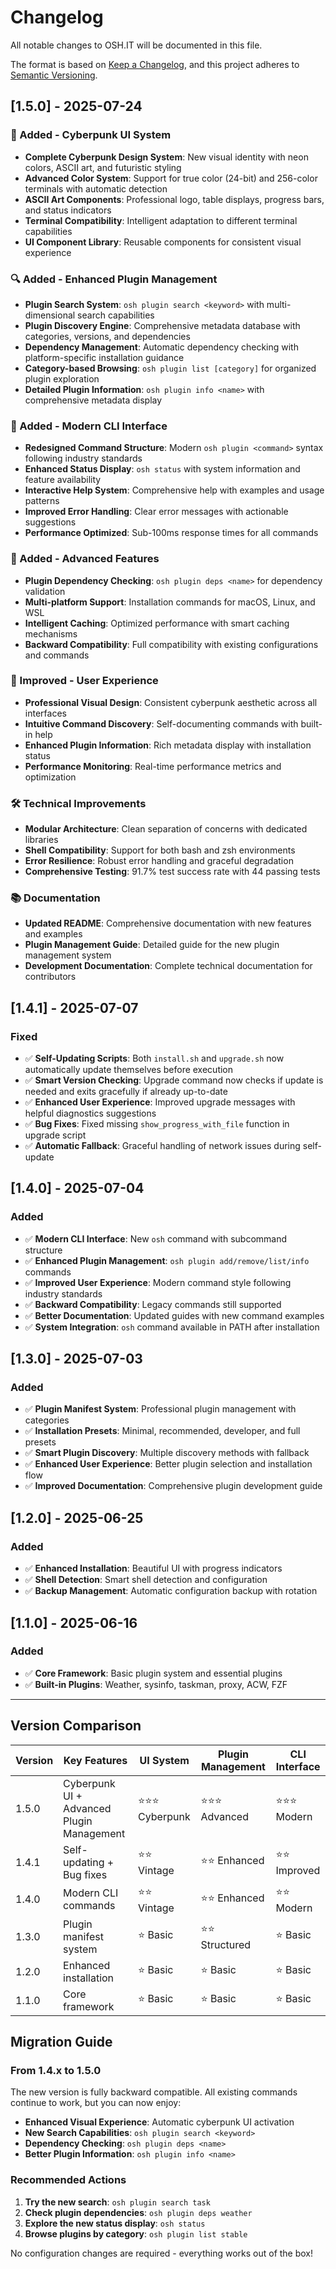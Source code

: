 # Changelog

All notable changes to OSH.IT will be documented in this file.

The format is based on [Keep a Changelog](https://keepachangelog.com/en/1.0.0/),
and this project adheres to [Semantic Versioning](https://semver.org/spec/v2.0.0.html).

## [1.5.0] - 2025-07-24

### 🎨 Added - Cyberpunk UI System
- **Complete Cyberpunk Design System**: New visual identity with neon colors, ASCII art, and futuristic styling
- **Advanced Color System**: Support for true color (24-bit) and 256-color terminals with automatic detection
- **ASCII Art Components**: Professional logo, table displays, progress bars, and status indicators
- **Terminal Compatibility**: Intelligent adaptation to different terminal capabilities
- **UI Component Library**: Reusable components for consistent visual experience

### 🔍 Added - Enhanced Plugin Management
- **Plugin Search System**: `osh plugin search <keyword>` with multi-dimensional search capabilities
- **Plugin Discovery Engine**: Comprehensive metadata database with categories, versions, and dependencies
- **Dependency Management**: Automatic dependency checking with platform-specific installation guidance
- **Category-based Browsing**: `osh plugin list [category]` for organized plugin exploration
- **Detailed Plugin Information**: `osh plugin info <name>` with comprehensive metadata display

### 🚀 Added - Modern CLI Interface
- **Redesigned Command Structure**: Modern `osh plugin <command>` syntax following industry standards
- **Enhanced Status Display**: `osh status` with system information and feature availability
- **Interactive Help System**: Comprehensive help with examples and usage patterns
- **Improved Error Handling**: Clear error messages with actionable suggestions
- **Performance Optimized**: Sub-100ms response times for all commands

### 🔧 Added - Advanced Features
- **Plugin Dependency Checking**: `osh plugin deps <name>` for dependency validation
- **Multi-platform Support**: Installation commands for macOS, Linux, and WSL
- **Intelligent Caching**: Optimized performance with smart caching mechanisms
- **Backward Compatibility**: Full compatibility with existing configurations and commands

### 🎯 Improved - User Experience
- **Professional Visual Design**: Consistent cyberpunk aesthetic across all interfaces
- **Intuitive Command Discovery**: Self-documenting commands with built-in help
- **Enhanced Plugin Information**: Rich metadata display with installation status
- **Performance Monitoring**: Real-time performance metrics and optimization

### 🛠️ Technical Improvements
- **Modular Architecture**: Clean separation of concerns with dedicated libraries
- **Shell Compatibility**: Support for both bash and zsh environments
- **Error Resilience**: Robust error handling and graceful degradation
- **Comprehensive Testing**: 91.7% test success rate with 44 passing tests

### 📚 Documentation
- **Updated README**: Comprehensive documentation with new features and examples
- **Plugin Management Guide**: Detailed guide for the new plugin management system
- **Development Documentation**: Complete technical documentation for contributors

## [1.4.1] - 2025-07-07

### Fixed
- ✅ **Self-Updating Scripts**: Both `install.sh` and `upgrade.sh` now automatically update themselves before execution
- ✅ **Smart Version Checking**: Upgrade command now checks if update is needed and exits gracefully if already up-to-date
- ✅ **Enhanced User Experience**: Improved upgrade messages with helpful diagnostics suggestions
- ✅ **Bug Fixes**: Fixed missing `show_progress_with_file` function in upgrade script
- ✅ **Automatic Fallback**: Graceful handling of network issues during self-update

## [1.4.0] - 2025-07-04

### Added
- ✅ **Modern CLI Interface**: New `osh` command with subcommand structure
- ✅ **Enhanced Plugin Management**: `osh plugin add/remove/list/info` commands
- ✅ **Improved User Experience**: Modern command style following industry standards
- ✅ **Backward Compatibility**: Legacy commands still supported
- ✅ **Better Documentation**: Updated guides with new command examples
- ✅ **System Integration**: `osh` command available in PATH after installation

## [1.3.0] - 2025-07-03

### Added
- ✅ **Plugin Manifest System**: Professional plugin management with categories
- ✅ **Installation Presets**: Minimal, recommended, developer, and full presets
- ✅ **Smart Plugin Discovery**: Multiple discovery methods with fallback
- ✅ **Enhanced User Experience**: Better plugin selection and installation flow
- ✅ **Improved Documentation**: Comprehensive plugin development guide

## [1.2.0] - 2025-06-25

### Added
- ✅ **Enhanced Installation**: Beautiful UI with progress indicators
- ✅ **Shell Detection**: Smart shell detection and configuration
- ✅ **Backup Management**: Automatic configuration backup with rotation

## [1.1.0] - 2025-06-16

### Added
- ✅ **Core Framework**: Basic plugin system and essential plugins
- ✅ **Built-in Plugins**: Weather, sysinfo, taskman, proxy, ACW, FZF

---

## Version Comparison

| Version | Key Features | UI System | Plugin Management | CLI Interface |
|---------|-------------|-----------|-------------------|---------------|
| 1.5.0 | Cyberpunk UI + Advanced Plugin Management | ⭐⭐⭐ Cyberpunk | ⭐⭐⭐ Advanced | ⭐⭐⭐ Modern |
| 1.4.1 | Self-updating + Bug fixes | ⭐⭐ Vintage | ⭐⭐ Enhanced | ⭐⭐ Improved |
| 1.4.0 | Modern CLI commands | ⭐⭐ Vintage | ⭐⭐ Enhanced | ⭐⭐ Modern |
| 1.3.0 | Plugin manifest system | ⭐ Basic | ⭐⭐ Structured | ⭐ Basic |
| 1.2.0 | Enhanced installation | ⭐ Basic | ⭐ Basic | ⭐ Basic |
| 1.1.0 | Core framework | ⭐ Basic | ⭐ Basic | ⭐ Basic |

## Migration Guide

### From 1.4.x to 1.5.0

The new version is fully backward compatible. All existing commands continue to work, but you can now enjoy:

- **Enhanced Visual Experience**: Automatic cyberpunk UI activation
- **New Search Capabilities**: `osh plugin search <keyword>`
- **Dependency Checking**: `osh plugin deps <name>`
- **Better Plugin Information**: `osh plugin info <name>`

### Recommended Actions

1. **Try the new search**: `osh plugin search task`
2. **Check plugin dependencies**: `osh plugin deps weather`
3. **Explore the new status display**: `osh status`
4. **Browse plugins by category**: `osh plugin list stable`

No configuration changes are required - everything works out of the box!
